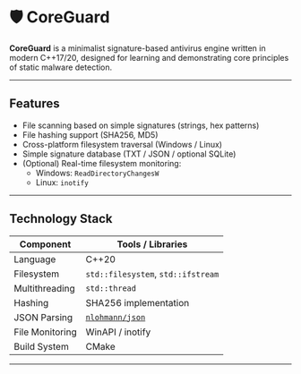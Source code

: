 # 🛡 CoreGuard

**CoreGuard** is a minimalist signature-based antivirus engine written in modern C++17/20, designed for learning and demonstrating core principles of static malware detection.

---

## Features

- File scanning based on simple signatures (strings, hex patterns)
- File hashing support (SHA256, MD5)
- Cross-platform filesystem traversal (Windows / Linux)
- Simple signature database (TXT / JSON / optional SQLite)
- (Optional) Real-time filesystem monitoring:
  - Windows: `ReadDirectoryChangesW`
  - Linux: `inotify`

---

## Technology Stack

| Component          | Tools / Libraries                                |
|--------------------|--------------------------------------------------|
| Language           | C++20                                            |
| Filesystem         | `std::filesystem`, `std::ifstream`               |
| Multithreading     | `std::thread`                                    |
| Hashing            | SHA256 implementation                            |
| JSON Parsing       | [`nlohmann/json`](https://github.com/nlohmann/json) |
| File Monitoring    | WinAPI / inotify                                 |
| Build System       | CMake                                            |

---
